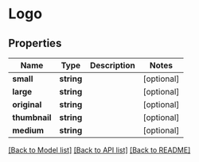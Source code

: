 # Logo

## Properties
Name | Type | Description | Notes
------------ | ------------- | ------------- | -------------
**small** | **string** |  | [optional] 
**large** | **string** |  | [optional] 
**original** | **string** |  | [optional] 
**thumbnail** | **string** |  | [optional] 
**medium** | **string** |  | [optional] 

[[Back to Model list]](../README.md#documentation-for-models) [[Back to API list]](../README.md#documentation-for-api-endpoints) [[Back to README]](../README.md)


